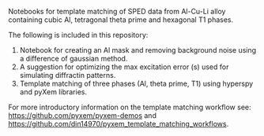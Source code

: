 Notebooks for template matching of SPED data from Al-Cu-Li alloy containing cubic Al, tetragonal theta prime and hexagonal T1 phases.

The following is included in this repository:

1) Notebook for creating an Al mask and removing background noise using a difference of gaussian method.
2) A suggestion for optimizing the max excitation error (s) used for simulating diffractin patterns.
3) Template matching of three phases (Al, theta prime, T1) using hyperspy and pyXem libraries.

For more introductory information on the template matching workflow see: https://github.com/pyxem/pyxem-demos and https://github.com/din14970/pyxem_template_matching_workflows.
